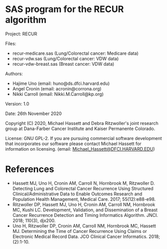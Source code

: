 # SAS program for the RECUR algorithm


Project:  RECUR

Files:   
<ul> 
<li>recur-medicare.sas (Lung/Colorectal cancer: Medicare data)</li>
<li>recur-vdw.sas (Lung/Colorectal cancer: VDW data)</li>
<li>recur-vdw-breast.sas (Breast cancer: VDW data)</li>
</ul> 

Authors:   
<ul> 
<li>Hajime Uno (email: huno@ds.dfci.harvard.edu)</li>
<li>Angel Cronin (email: acronin@corrona.org)</li>
<li>Nikki Carroll (email: Nikki.M.Carroll@kp.org)</li>
</ul> 
		   
Version:   1.0

Date:  26th November 2020

Copyright (C) 2020, Michael Hassett and Debra Ritzwoller's joint research group at Dana-Farber Cancer Institute and Kaiser Permanente Colorado.

License: GNU GPL-2. If you are pursuing commercial software development that incorporates our software please contact Michael Hassett for information on licensing. (email: Michael_Hassett@DFCI.HARVARD.EDU) 
           
# References
<ul>
<li>Hassett MJ, Uno H, Cronin AM, Carroll N, Hornbrook M, Ritzwoller D. Detecting Lung and Colorectal Cancer Recurrence Using Structured Clinical/Administrative Data to Enable Outcomes Research and Population Health Management, Medical Care. 2017; 55(12):e88-e98. </li>

<li>Ritzwoller DP, Hassett MJ, Uno H, Cronin AM, Carroll NM, Hornbrook MC, Kushi LC. Development, Validation, and Dissemination of a Breast Cancer Recurrence Detection and Timing Informatics Algorithm. JNCI. 2018; 110(3), djx200.</li>

<li>Uno H, Ritzwoller DP, Cronin AM, Carroll NM, Hornbrook MC, Hassett MJ. Determining the Time of Cancer Recurrence Using Claims or Electronic Medical Record Data. JCO Clinical Cancer Informatics. 2018; (2):1-10.</li>
</ul>

